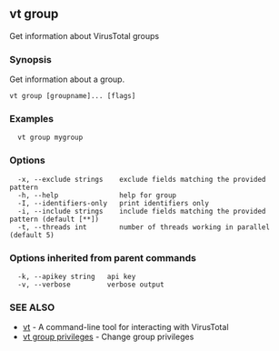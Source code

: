 ## vt group

Get information about VirusTotal groups

### Synopsis

Get information about a group.

```
vt group [groupname]... [flags]
```

### Examples

```
  vt group mygroup
```

### Options

```
  -x, --exclude strings    exclude fields matching the provided pattern
  -h, --help               help for group
  -I, --identifiers-only   print identifiers only
  -i, --include strings    include fields matching the provided pattern (default [**])
  -t, --threads int        number of threads working in parallel (default 5)
```

### Options inherited from parent commands

```
  -k, --apikey string   api key
  -v, --verbose         verbose output
```

### SEE ALSO

* [vt](vt.md)	 - A command-line tool for interacting with VirusTotal
* [vt group privileges](vt_group_privileges.md)	 - Change group privileges

